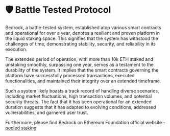 # 🛡️ Battle Tested Protocol

Bedrock, a battle-tested system, established atop various smart contracts and operational for over a year, denotes a resilient and proven platform in the liquid staking space. This signifies that the system has withstood the challenges of time, demonstrating stability, security, and reliability in its execution.

The extended period of operation, with more than 10k ETH staked and unstaking smoothly, surpassing one year, serves as a testament to the durability of the system. It implies that the smart contracts governing the platform have successfully processed transactions, executed functionalities, and maintained their integrity over an extended timeframe.

Such a system likely boasts a track record of handling diverse scenarios, including market fluctuations, high transaction volumes, and potential security threats. The fact that it has been operational for an extended duration suggests that it has adapted to evolving conditions, addressed vulnerabilities, and garnered user trust.

Furthermore, please find Bedrock on Ethereum Foundation official website - [pooled staking](https://ethereum.org/staking/pools)

